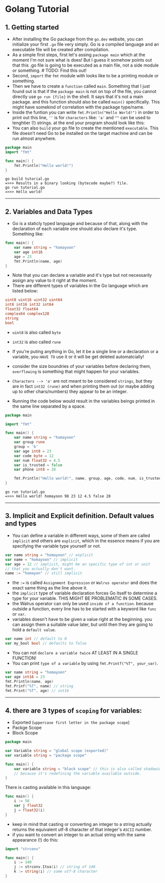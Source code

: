 # Golang Tutorial

## 1. Getting started

- After installing the Go package from the `go.dev` website, you can initialize your first `.go` file very simply. Go is a compiled language and an executable file will be created after compilation.
- As a simple first steps, first let's assing `package main` which at the moment I'm not sure what is does! But I guess it somehow points out that this .go file is going to be executed as a main file, not a side module or something. # TODO: Find this out!
- Second, `import` the `fmt` module with looks like to be a printing module or something.
- Then we have to create a `function` called `main`. Something that I just found out is that if the `package main` is not on top of the file, you cannot directly use `go run {file}` in the shell. It says that it's not a main package. and this function should also be called `main()` specifically. This might have somekind of correlation with the package type/name.
- Inside the funtion you can write `fmt.Println("Hello World!")` in order to print out this line, `''` is for `characters` like: `'a'` and `""` can be used to lenghtier (!) strings. at the end your program should look like this:
- You can also `build` your go file to create the mentioned `executable`. This file doesn't need Go to be installed on the target machine and can be run almost anywhere.

```go
package main
import "fmt"

func main() {
    fmt.Println("Hello world!")
}
```

```shell
go build tutorial.go
=>>> Results in a binary looking (bytecode maybe?) file.
go run tutorial.go
=>>> Hello world!
```

---

## 2. Variables and Data Types

- Go is a staticly typed language and because of that, along with the declaration of each variable one should also declare it's type. Something like:

```go
func main() {
    var name string = "homayoon"
    var age int16
    age = 23
    fmt.Println(name, age)
}
```

- Note that you can declare a variable and it's type but not necessarily assign any value to it right at the moment.
- There are different types of variables in the Go language which are listed below:

```go
uint8 uint16 uint32 uint64
int8 int16 int32 int64
float32 float64
complex64 complex128
string
bool
```

- `uint8` is also called `byte`
- `int32` is also called `rune`

- If you're puting anything in Go, let it be a single line or a declaration or a variable, you `HAVE TO` use it or it will be get deleted automatcially!

- consider the size boundries of your variables before declaring them, `overflowing` is something that might happen for your variables.
- `Characters --> 'a'` are not meant to be considered `strings`, but they are in fact `int32 (rune)` and when printing them out (or maybe adding up to other chars/numbers) they appear to be an integer.

- Running the code below would result in the variables beings printed in the same line separated by a space.

```go
package main

import "fmt"

func main() {
	var name string = "homayoon"
	var group rune
	group = 'b'
	var age int8 = 23
	var code byte = 12
	var num float32 = 4.5
	var is_trusted = false
	var phone int8 = 28

	fmt.Println("Hello world!", name, group, age, code, num, is_trusted, phone)
}
```

```shell
go run tutorial.go
=>>> Hello world! homayoon 98 23 12 4.5 false 28
```

---

## 3. Implicit and Explicit definition. Default values and types

- You can define a variable in different ways, some of them are called `implicit` and others are `explicit`, which in the essence means if you are specifying the variable type yourself or not.

```go
var name string = "homayoon" // explicit
var name = "homayoon" // implicit
var age = 12 // implicit, might be an specific type of int or unit
// that you actually don't want.
name := "homayon" // still implicit
```

- the `:=` is called `Assignment Expression` or `Walrus operator` and does the exact same thing as the line above it.
- the `implicit` type of variable declaration forces Go itself to determine a type for your variable. THIS MIGHT BE PROBLEMATIC IN SOME CASES.
- the Walrus operator can only be used `inside of a function`. because outside a function, every line has to be started with a keyword like `func` or `var`.
- variables doesn't have to be given a value right at the beginning. you can assign them a suitable value later, but until then they are going to hold a `default value`.

```go
var name int // default to 0
var my_bool bool // defaults to false
```

- You can not `declare a variable twice` AT LEAST IN A SINGLE FUNCTION!
- You can print `type of a variable` by using `fmt.Printf("%T", your_var)`.

```go
var name string = "homayoon"
var age int16 = 23
fmt.Println(name, age)
fmt.Prinf("%T", name) // string
fmt.Print("%T", age) // int16
```

---

## 4. there are 3 types of `scoping` for variables:

- Exported (`uppercase first letter in the package scope`)
- Packge Scope
- Block Scope

```go
package main

var Variable string = "global scope (exported)"
var variable string = "package scope"

func main() {
	var variable string = "block scope" // this is also called shadowing
	// because it's redefining the variable available outside.
}
```

There is casting available in this language:

```go
func main() {
	i := 50
	var j float32
	j = float32(i)
}
```

- keep in mind that casting or converting an integer to a string actually returns the equivalent utf-8 character of that integer's `ASCII` number.
- if you want to convert an integer to an actual string with the same appearance (!) do this:

```go
import "strconv"

func main() {
	i := 140
	j := strconv.Itoa(i) // string of 140
	k := string(i) // some utf-8 character
}
```
